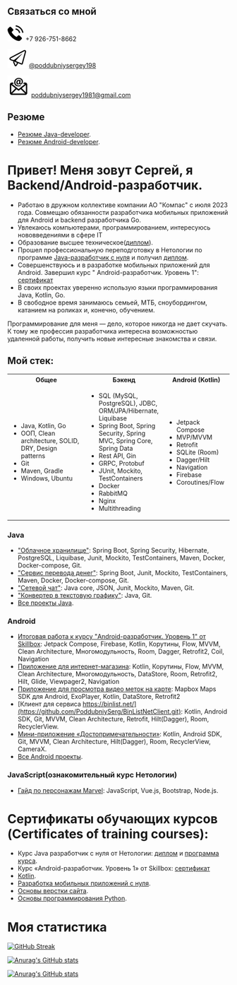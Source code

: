 ## Связаться со мной

![phone](./editable/icons/phone.jpg)
+7 926-751-8662

![telegram](./editable/icons/telegramm.jpg)
[@poddubniysergey198](https://t.me/poddubniysergey198)

![email](./editable/icons/email.jpg)
poddubniysergey1981@gmail.com

## Резюме

- [Резюме Java-developer](https://docs.google.com/document/d/1Iaf0rMyqGUqcwC-owbkLcPm1M5PDq73SbDducQeau_0/edit?usp=sharing).
- [Резюме Android-developer](https://docs.google.com/document/d/1L9RPMFuUoemYHxm_qlow48A33yT1LeITcnhBzhoR6Dg/edit?usp=sharing).

# Привет! Меня зовут Сергей, я Backend/Android-разработчик.

- Работаю в дружном коллективе компании АО "Компас" с июля 2023 года. Совмещаю обязанности
  разработчика мобильных приложений для Android и backend разработчика Go.
- Увлекаюсь компьютерами, программированием, интересуюсь нововведениями в сфере IT
- Образование высшее техническое([диплом](./diplomas/BGSHA/Ingeneer/pdf/Diploma.pdf)).
- Прошел профессиональную переподготовку в Нетологии по
  программе [Java-разработчик с нуля](https://netology.ru/programs/java-developer#/) и
  получил [диплом](./diplomas/Netology/Java_developer/pdf/Diploma.pdf).
- Совершенствуюсь и в разработке мобильных приложений для Android. Завершил курс "
  Android-разработчик. Уровень 1": [сертификат](./certificates/Certificate_Android_lvl1.png)
- В своих проектах уверенно использую языки программирования Java, Kotlin, Go.
- В свободное время занимаюсь семьей, МТБ, сноубордингом, катанием на роликах и, конечно, обучением.

Программирование для меня — дело, которое никогда не дает скучать. К тому же профессия разработчика
интересна возможностью удаленной работы, получить новые интересные знакомства и связи.

## Мой стек:

<table>
  <tr>
    <th>Общее</th>
    <th>Бэкенд</th>
    <th>Android (Kotlin)</th>
  </tr>
  <tr>
    <td width=35%>
      <ul>
        <li>Java, Kotlin, Go</li>
        <li>ООП, Clean architecture, SOLID, DRY, Design patterns</li>
        <li>Git</li>
        <li>Maven, Gradle</li>
        <li>Windows, Ubuntu</li>
      </ul>
    </td>
    <td width=35%>
      <ul>
        <li>SQL (MySQL, PostgreSQL), JDBC, ORM/JPA/Hibernate, Liquibase</li>
        <li>Spring Boot, Spring Security, Spring MVC, Spring Core, Spring Data</li>
        <li>Rest API, Gin</li>
        <li>GRPC, Protobuf</li>
        <li>JUnit, Mockito, TestContainers</li>
        <li>Docker</li>
        <li>RabbitMQ</li>
        <li>Nginx</li>
        <li>Multithreading</li>
      </ul>
    </td>
    <td>
      <ul>
        <li>Jetpack Compose</li>
        <li>MVP/MVVM</li>
        <li>Retrofit</li>
        <li>SQLite (Room)</li>
        <li>Dagger/Hilt</li>
        <li>Navigation</li>
        <li>Firebase</li>
        <li>Coroutines/Flow</li>
      </ul>
    </td>
  </tr>
</table>

### Java

- ["Облачное хранилище"](https://github.com/PoddubniySerg/StorageCloud.git): Spring Boot, Spring
  Security, Hibernate, PostgreSQL, Liquibase, Junit, Mockito, TestContainers, Maven, Docker,
  Docker-compose, Git.
- ["Сервис перевода денег"](https://github.com/PoddubniySerg/MoneyTransferApp.git): Spring
  Boot, Junit, Mockito, TestContainers, Maven, Docker, Docker-compose, Git.
- ["Сетевой чат"](https://github.com/PoddubniySerg/Networkchat.git): Java core, JSON, Junit,
  Mockito,
  Maven, Git.
- ["Конвертер в текстовую графику"](https://github.com/PoddubniySerg/Graphics_converter.git):
  Java, Git.
- [Все проекты Java](./tasks/java/README.md).

### Android

- [Итоговая работа к курсу "Android-разработчик. Уровень 1" от Skillbox](https://github.com/PoddubniySerg/skillcinema.git):
  Jetpack Compose, Firebase, Kotlin, Корутины, Flow, MVVM, Clean Architecture, Многомодульность,
  Room, Dagger, Retrofit2, Coil, Navigation
- [Приложение для интернет-магазина](https://github.com/PoddubniySerg/TradeByBata.git):
  Kotlin, Корутины, Flow, MVVM, Clean Architecture, Многомодульность, DataStore, Room, Retrofit2,
  Hilt, Glide, Viewpager2, Navigation
- [Приложение для просмотра видео меток на карте](https://github.com/PoddubniySerg/compass.git):
  Mapbox Maps SDK для Android, ExoPlayer, Kotlin, DataStore, Retrofit2
- [Клиент для сервиса https://binlist.net/](https://github.com/PoddubniySerg/BinListNetClient.git):
  Kotlin, Android SDK, Git, MVVM, Clean Architecture, Retrofit, Hilt(Dagger), Room, RecyclerView.
- [Мини-приложение «Достопримечательности»](https://github.com/PoddubniySerg/Attractions.git):
  Kotlin, Android SDK, Git, MVVM, Clean Architecture, Hilt(Dagger), Room, RecyclerView, CameraX.
- [Все Android проекты](./tasks/android/README.md).

### JavaScript(ознакомительный курс Нетологии)

- [Гайд по персонажам Marvel](https://github.com/PoddubniySerg/Marvel-characters-history.git):
  JavaScript, Vue.js, Bootstrap, Node.js.

# Сертификаты обучающих курсов (Certificates of training courses):

- Курс Java разработчик с нуля от Нетологии: [диплом](./certificates/JavaFromScratch.pdf)
  и [программа курса](https://netology.ru/programs/java-developer#/).
- Курс «Android-разработчик. Уровень 1» от
  Skillbox: [сертификат](./certificates/Certificate_Android_lvl1.png)
- [Kotlin](./certificates/KotlinSkillBox.pdf).
- [Разработка мобильных приложений с нуля](./certificates/StartAndroidNetology.pdf).
- [Основы верстки сайта](./certificates/HtmlAndCss.pdf).
- [Основы программирования Python](./certificates/python.pdf).

# Моя статистика

[![GitHub Streak](https://streak-stats.demolab.com/?user=PoddubniySerg&theme=vision-friendly-dark&locale=ru&mode=weekly)](https://git.io/streak-stats)

[![Anurag's GitHub stats](https://github-readme-stats.vercel.app/api?username=PoddubniySerg&show_icons=true&theme=vision-friendly-dark&locale=ru)](https://github.com/anuraghazra/github-readme-stats)

[![Anurag's GitHub stats](https://github-readme-stats.vercel.app/api/top-langs/?username=PoddubniySerg&layout=compact&theme=vision-friendly-dark&locale=ru)](https://github.com/anuraghazra/github-readme-stats)
